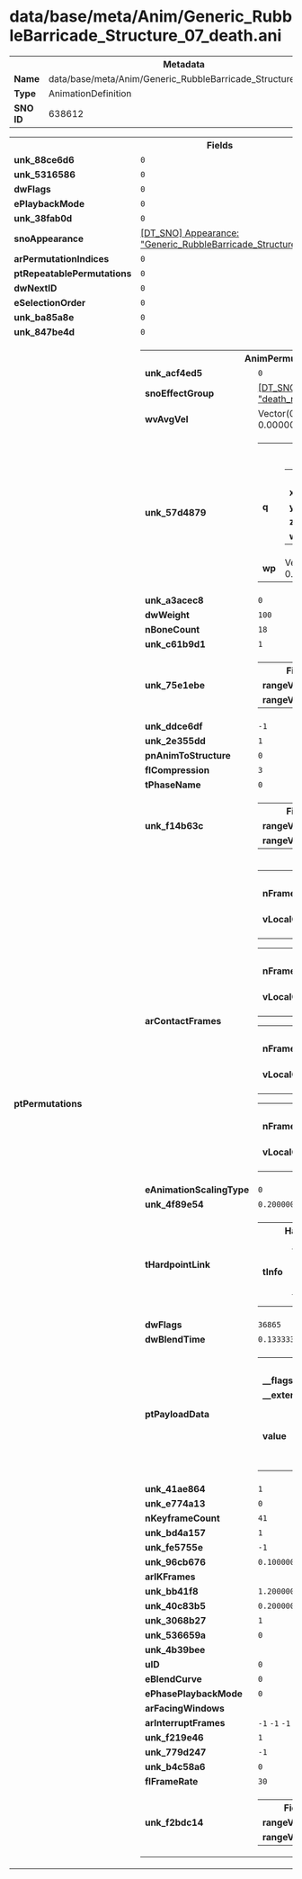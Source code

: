 <h1>data/base/meta/Anim/Generic_RubbleBarricade_Structure_07_death.ani</h1><table><tr><th colspan="100%">Metadata</th></tr><tr><td><b>Name</b></td><td>data/base/meta/Anim/Generic_RubbleBarricade_Structure_07_death.ani</td></tr><tr><td><b>Type</b></td><td>AnimationDefinition</td></tr><tr><td><b>SNO ID</b></td><td>638612</td></tr></table>

<table><tr><th colspan="100%">Fields</th></tr><tr><td><b>unk_88ce6d6</b></td><td><code>0</code></td></tr><tr><td><b>unk_5316586</b></td><td><code>0</code></td></tr><tr><td><b>dwFlags</b></td><td><code>0</code></td></tr><tr><td><b>ePlaybackMode</b></td><td><code>0</code></td></tr><tr><td><b>unk_38fab0d</b></td><td><code>0</code></td></tr><tr><td><b>snoAppearance</b></td><td><a href="..\Appearance\Generic_RubbleBarricade_Structure_07_Dyn.app">[DT_SNO] Appearance: "Generic_RubbleBarricade_Structure_07_Dyn"</a></td></tr><tr><td><b>arPermutationIndices</b></td><td><code>0</code>
</td></tr><tr><td><b>ptRepeatablePermutations</b></td><td><code>0</code>
</td></tr><tr><td><b>dwNextID</b></td><td><code>0</code></td></tr><tr><td><b>eSelectionOrder</b></td><td><code>0</code></td></tr><tr><td><b>unk_ba85a8e</b></td><td><code>0</code></td></tr><tr><td><b>unk_847be4d</b></td><td><code>0</code></td></tr><tr><td><b>ptPermutations</b></td><td><table><tr><th colspan="100%">AnimPermutation</th></tr><tr><td><b>unk_acf4ed5</b></td><td><code>0</code></td></tr><tr><td><b>snoEffectGroup</b></td><td><a href="..\EffectGroup\death_ragdoll_lookswitch_AtoB.efg">[DT_SNO] EffectGroup: "death_ragdoll_lookswitch_AtoB"</a></td></tr><tr><td><b>wvAvgVel</b></td><td>Vector(0.000000, 0.000000, 0.000000)</td></tr><tr><td><b>unk_57d4879</b></td><td><table><tr><th colspan="100%">PRTransform</th></tr><tr><td><b>q</b></td><td><table><tr><th colspan="100%">bcQuat</th></tr><tr><td><b>x</b></td><td><code>0</code></td></tr><tr><td><b>y</b></td><td><code>0</code></td></tr><tr><td><b>z</b></td><td><code>0</code></td></tr><tr><td><b>w</b></td><td><code>0.9999998807907104</code></td></tr></table>

</td></tr><tr><td><b>wp</b></td><td>Vector(0.000000, 0.000000, 0.000000)</td></tr></table>

</td></tr><tr><td><b>unk_a3acec8</b></td><td><code>0</code></td></tr><tr><td><b>dwWeight</b></td><td><code>100</code></td></tr><tr><td><b>nBoneCount</b></td><td><code>18</code></td></tr><tr><td><b>unk_c61b9d1</b></td><td><code>1</code></td></tr><tr><td><b>unk_75e1ebe</b></td><td><table><tr><th colspan="100%">Fields</th></tr><tr><td><b>rangeValue2</b></td><td><code>0</code></td></tr><tr><td><b>rangeValue1</b></td><td><code>-1</code></td></tr></table>

</td></tr><tr><td><b>unk_ddce6df</b></td><td><code>-1</code></td></tr><tr><td><b>unk_2e355dd</b></td><td><code>1</code></td></tr><tr><td><b>pnAnimToStructure</b></td><td><code>0</code></td></tr><tr><td><b>flCompression</b></td><td><code>3</code></td></tr><tr><td><b>tPhaseName</b></td><td><code>0</code></td></tr><tr><td><b>unk_f14b63c</b></td><td><table><tr><th colspan="100%">Fields</th></tr><tr><td><b>rangeValue1</b></td><td><code>-1</code></td></tr><tr><td><b>rangeValue2</b></td><td><code>0</code></td></tr></table>

</td></tr><tr><td><b>arContactFrames</b></td><td><table><tr><th colspan="100%">AnimContactFrame</th></tr><tr><td><b>nFrameNumber</b></td><td><code>-1</code></td></tr><tr><td><b>vLocalOffset</b></td><td>Vector(0.000000, 0.000000, 0.000000)</td></tr></table>


<table><tr><th colspan="100%">AnimContactFrame</th></tr><tr><td><b>nFrameNumber</b></td><td><code>-1</code></td></tr><tr><td><b>vLocalOffset</b></td><td>Vector(0.000000, 0.000000, 0.000000)</td></tr></table>


<table><tr><th colspan="100%">AnimContactFrame</th></tr><tr><td><b>nFrameNumber</b></td><td><code>-1</code></td></tr><tr><td><b>vLocalOffset</b></td><td>Vector(0.000000, 0.000000, 0.000000)</td></tr></table>


<table><tr><th colspan="100%">AnimContactFrame</th></tr><tr><td><b>nFrameNumber</b></td><td><code>-1</code></td></tr><tr><td><b>vLocalOffset</b></td><td>Vector(0.000000, 0.000000, 0.000000)</td></tr></table>


</td></tr><tr><td><b>eAnimationScalingType</b></td><td><code>0</code></td></tr><tr><td><b>unk_4f89e54</b></td><td><code>0.20000000298023224</code></td></tr><tr><td><b>tHardpointLink</b></td><td><table><tr><th colspan="100%">HardpointLink</th></tr><tr><td><b>tInfo</b></td><td><table><tr><th colspan="100%">HardpointInfo</th></tr><tr><td><b>dwHash</b></td><td><code>0</code></td></tr><tr><td><b>dwHashFlag</b></td><td><code>0</code></td></tr></table>

</td></tr></table>

</td></tr><tr><td><b>dwFlags</b></td><td><code>36865</code></td></tr><tr><td><b>dwBlendTime</b></td><td><code>0.13333334028720856</code></td></tr><tr><td><b>ptPayloadData</b></td><td><table><tr><th colspan="100%">DT_VARIABLEARRAY</th></tr><tr><td><b>__flags__</b></td><td><code>2097152</code></td></tr><tr><td><b>__external__</b></td><td><code>true</code></td></tr><tr><td><b>value</b></td><td><table><tr><th colspan="100%">AnimPayloadData</th></tr><tr><td><b>dataOffset</b></td><td><code>32</code></td></tr><tr><td><b>dataSize</b></td><td><code>208</code></td></tr></table>

</td></tr></table>

</td></tr><tr><td><b>unk_41ae864</b></td><td><code>1</code></td></tr><tr><td><b>unk_e774a13</b></td><td><code>0</code></td></tr><tr><td><b>nKeyframeCount</b></td><td><code>41</code></td></tr><tr><td><b>unk_bd4a157</b></td><td><code>1</code></td></tr><tr><td><b>unk_fe5755e</b></td><td><code>-1</code></td></tr><tr><td><b>unk_96cb676</b></td><td><code>0.10000000149011612</code></td></tr><tr><td><b>arIKFrames</b></td><td></td></tr><tr><td><b>unk_bb41f8</b></td><td><code>1.2000000476837158</code></td></tr><tr><td><b>unk_40c83b5</b></td><td><code>0.20000000298023224</code></td></tr><tr><td><b>unk_3068b27</b></td><td><code>1</code></td></tr><tr><td><b>unk_536659a</b></td><td><code>0</code></td></tr><tr><td><b>unk_4b39bee</b></td><td></td></tr><tr><td><b>uID</b></td><td><code>0</code></td></tr><tr><td><b>eBlendCurve</b></td><td><code>0</code></td></tr><tr><td><b>ePhasePlaybackMode</b></td><td><code>0</code></td></tr><tr><td><b>arFacingWindows</b></td><td></td></tr><tr><td><b>arInterruptFrames</b></td><td><code>-1</code>
<code>-1</code>
<code>-1</code>
<code>0</code>
</td></tr><tr><td><b>unk_f219e46</b></td><td><code>1</code></td></tr><tr><td><b>unk_779d247</b></td><td><code>-1</code></td></tr><tr><td><b>unk_b4c58a6</b></td><td><code>0</code></td></tr><tr><td><b>flFrameRate</b></td><td><code>30</code></td></tr><tr><td><b>unk_f2bdc14</b></td><td><table><tr><th colspan="100%">Fields</th></tr><tr><td><b>rangeValue1</b></td><td><code>1</code></td></tr><tr><td><b>rangeValue2</b></td><td><code>0</code></td></tr></table>

</td></tr></table>


</td></tr></table>

